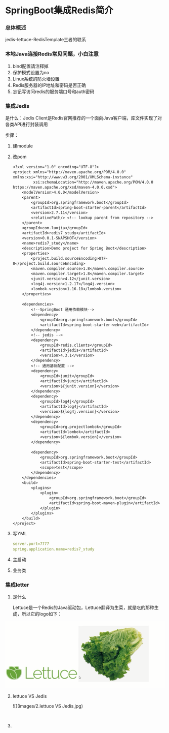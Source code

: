 # SpringBoot集成Redis简介

### 总体概述

jedis-lettuce-RedisTemplate三者的联系

### 本地Java连接Redis常见问题，小白注意

1. bind配置请注释掉
2. 保护模式设置为no
3. Linux系统的防火墙设置
4. Redis服务器的IP地址和密码是否正确
5. 忘记写访问redis的服务端口号和auth密码

### 集成Jedis

是什么：Jedis Client是Redis官网推荐的一个面向Java客户端，库文件实现了对各类API进行封装调用

步骤：

1. 建module

2. 改pom

   ```pom
   <?xml version="1.0" encoding="UTF-8"?>
   <project xmlns="http://maven.apache.org/POM/4.0.0" xmlns:xsi="http://www.w3.org/2001/XMLSchema-instance"
            xsi:schemaLocation="http://maven.apache.org/POM/4.0.0 https://maven.apache.org/xsd/maven-4.0.0.xsd">
       <modelVersion>4.0.0</modelVersion>
       <parent>
           <groupId>org.springframework.boot</groupId>
           <artifactId>spring-boot-starter-parent</artifactId>
           <version>2.7.11</version>
           <relativePath/> <!-- lookup parent from repository -->
       </parent>
       <groupId>com.luojia</groupId>
       <artifactId>redis7_study</artifactId>
       <version>0.0.1-SNAPSHOT</version>
       <name>redis7_study</name>
       <description>Demo project for Spring Boot</description>
       <properties>
           <project.build.sourceEncoding>UTF-8</project.build.sourceEncoding>
           <maven.compiler.source>1.8</maven.compiler.source>
           <maven.compiler.target>1.8</maven.compiler.target>
           <junit.version>4.12</junit.version>
           <log4j.version>1.2.17</log4j.version>
           <lombok.version>1.16.18</lombok.version>
       </properties>

       <dependencies>
           <!--SpringBoot 通用依赖模块-->
           <dependency>
               <groupId>org.springframework.boot</groupId>
               <artifactId>spring-boot-starter-web</artifactId>
           </dependency>
           <!-- jedis -->
           <dependency>
               <groupId>redis.clients</groupId>
               <artifactId>jedis</artifactId>
               <version>4.3.1</version>
           </dependency>
           <!-- 通用基础配置 -->
           <dependency>
               <groupId>junit</groupId>
               <artifactId>junit</artifactId>
               <version>${junit.version}</version>
           </dependency>
           <dependency>
               <groupId>log4j</groupId>
               <artifactId>log4j</artifactId>
               <version>${log4j.version}</version>
           </dependency>
           <dependency>
               <groupId>org.projectlombok</groupId>
               <artifactId>lombok</artifactId>
               <version>${lombok.version}</version>
           </dependency>

           <dependency>
               <groupId>org.springframework.boot</groupId>
               <artifactId>spring-boot-starter-test</artifactId>
               <scope>test</scope>
           </dependency>
       </dependencies>
       <build>
           <plugins>
               <plugin>
                   <groupId>org.springframework.boot</groupId>
                   <artifactId>spring-boot-maven-plugin</artifactId>
               </plugin>
           </plugins>
       </build>
   </project>
   ```

3. 写YML

   ```yaml
   server.port=7777
   spring.application.name=redis7_study
   ```

4. 主启动

5. 业务类

### 集成letter

1. 是什么

   Lettuce是一个Redis的Java驱动包，Lettuce翻译为生菜，就是吃的那种生成，所以它的logo如下：

![](images/1.Redis驱动之Lettuce.jpg)

2. lettuce VS Jedis

   ![](images/2.lettuce VS Jedis.jpg)

   ​

3. ​




